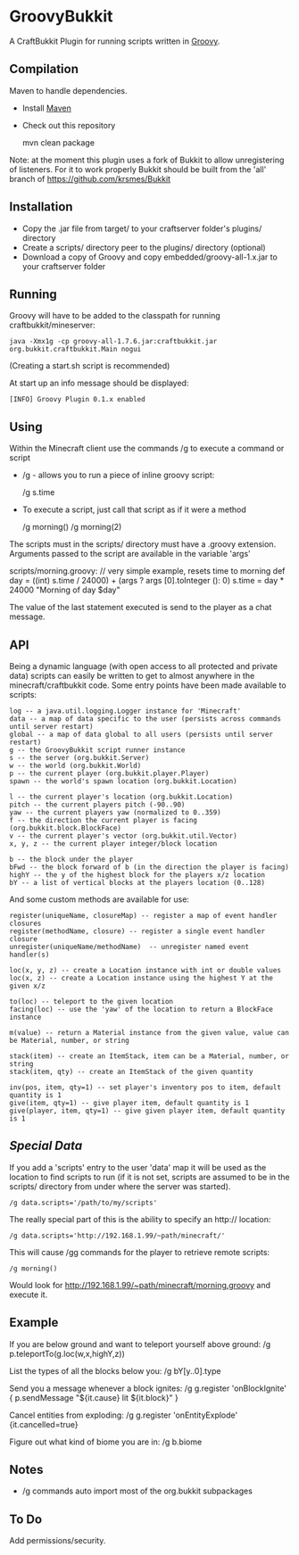 GroovyBukkit
============

A CraftBukkit Plugin for running scripts written in [Groovy](http://groovy.codehaus.org/).

Compilation
-----------

Maven to handle dependencies.

* Install [Maven](http://maven.apache.org/download.html)
* Check out this repository

	mvn clean package

Note: at the moment this plugin uses a fork of Bukkit to allow unregistering of listeners.  For it
to work properly Bukkit should be built from the 'all' branch of https://github.com/krsmes/Bukkit


Installation
------------
* Copy the .jar file from target/ to your craftserver folder's plugins/ directory
* Create a scripts/ directory peer to the plugins/ directory (optional)
* Download a copy of Groovy and copy embedded/groovy-all-1.x.jar to your craftserver folder


Running
-------

Groovy will have to be added to the classpath for running craftbukkit/mineserver:

	java -Xmx1g -cp groovy-all-1.7.6.jar:craftbukkit.jar org.bukkit.craftbukkit.Main nogui

(Creating a start.sh script is recommended)

At start up an info message should be displayed:

	[INFO] Groovy Plugin 0.1.x enabled


Using
-----

Within the Minecraft client use the commands /g to execute a command or script

* /g - allows you to run a piece of inline groovy script:

	/g s.time

* To execute a script, just call that script as if it were a method

	/g morning()
	/g morning(2)

The scripts must in the scripts/ directory must have a .groovy extension.  Arguments passed
to the script are available in the variable 'args'

scripts/morning.groovy:
	// very simple example, resets time to morning
	def day = ((int) s.time / 24000) + (args ? args [0].toInteger (): 0)
	s.time = day * 24000
	"Morning of day $day"

The value of the last statement executed is send to the player as a chat message.


API
---

Being a dynamic language (with open access to all protected and private data) scripts
can easily be written to get to almost anywhere in the minecraft/craftbukkit code.
Some entry points have been made available to scripts:

	log -- a java.util.logging.Logger instance for 'Minecraft'
	data -- a map of data specific to the user (persists across commands until server restart)
	global -- a map of data global to all users (persists until server restart)
	g -- the GroovyBukkit script runner instance
	s -- the server (org.bukkit.Server)
	w -- the world (org.bukkit.World)
	p -- the current player (org.bukkit.player.Player)
	spawn -- the world's spawn location (org.bukkit.Location)

	l -- the current player's location (org.bukkit.Location)
	pitch -- the current players pitch (-90..90)
	yaw -- the current players yaw (normalized to 0..359)
	f -- the direction the current player is facing (org.bukkit.block.BlockFace)
	v -- the current player's vector (org.bukkit.util.Vector)
	x, y, z -- the current player integer/block location

	b -- the block under the player
	bFwd -- the block forward of b (in the direction the player is facing)
	highY -- the y of the highest block for the players x/z location
	bY -- a list of vertical blocks at the players location (0..128)

And some custom methods are available for use:

	register(uniqueName, closureMap) -- register a map of event handler closures
	register(methodName, closure) -- register a single event handler closure
	unregister(uniqueName/methodName)  -- unregister named event handler(s)

	loc(x, y, z) -- create a Location instance with int or double values
	loc(x, z) -- create a Location instance using the highest Y at the given x/z

	to(loc) -- teleport to the given location
	facing(loc) -- use the 'yaw' of the location to return a BlockFace instance

	m(value) -- return a Material instance from the given value, value can be Material, number, or string

	stack(item) -- create an ItemStack, item can be a Material, number, or string
	stack(item, qty) -- create an ItemStack of the given quantity

	inv(pos, item, qty=1) -- set player's inventory pos to item, default quantity is 1
	give(item, qty=1) -- give player item, default quantity is 1
	give(player, item, qty=1) -- give given player item, default quantity is 1


*Special Data*
--------------

If you add a 'scripts' entry to the user 'data' map it will be used as the
location to find scripts to run (if it is not set, scripts are assumed to be
in the scripts/ directory from under where the server was started).

	/g data.scripts='/path/to/my/scripts'

The really special part of this is the ability to specify an http:// location:

	/g data.scripts='http://192.168.1.99/~path/minecraft/'

This will cause /gg commands for the player to retrieve remote scripts:

	/g morning()

Would look for http://192.168.1.99/~path/minecraft/morning.groovy and execute it.


Example
-------
If you are below ground and want to teleport yourself above ground:
	/g p.teleportTo(g.loc(w,x,highY,z))

List the types of all the blocks below you:
	/g bY[y..0].type

Send you a message whenever a block ignites:
	/g g.register 'onBlockIgnite' { p.sendMessage "${it.cause} lit ${it.block}" }

Cancel entities from exploding:
	/g g.register 'onEntityExplode' {it.cancelled=true}

Figure out what kind of biome you are in:
	/g b.biome


Notes
-----
* /g commands auto import most of the org.bukkit subpackages


To Do
-----
Add permissions/security.
